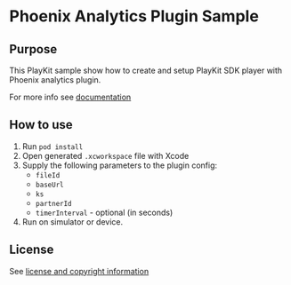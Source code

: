 # Phoenix Analytics Plugin Sample

## Purpose
This PlayKit sample show how to create and setup PlayKit SDK player with Phoenix analytics plugin.

For more info see [documentation](https://github.com/kaltura/DeveloperPortalDocs/blob/master/documentation/Mobile-Video-Player-SDKs/v3_iOS_Analytics.md)

## How to use

1. Run `pod install`
2. Open generated `.xcworkspace` file with Xcode
3. Supply the following parameters to the plugin config:
    * `fileId`
    * `baseUrl`
    * `ks`
    * `partnerId`
    * `timerInterval` - optional (in seconds)
4. Run on simulator or device.

## License

See [license and copyright information](https://github.com/kaltura/playkit-ios-samples#license-and-copyright-information)
